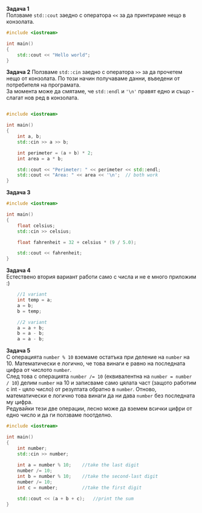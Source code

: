 **Задача 1**  
Ползваме `std::cout` заедно с оператора `<<` за да принтираме нещо в конзолата.
``` cpp
#include <iostream>

int main()
{
    std::cout << "Hello world";
}
```

**Задача 2** 
Ползваме `std::cin` заедно с оператора `>>` за да прочетем нещо от конзолата. По този начин получаваме данни, въведени от потребителя на програмата.  
За момента може да смятаме, че `std::endl` и `'\n'` правят едно и също - слагат нов ред в конзолата. 
```cpp

#include <iostream>

int main()
{
    int a, b;
    std::cin >> a >> b;

    int perimeter = (a + b) * 2;
    int area = a * b;

    std::cout << "Perimeter: " << perimeter << std::endl;
    std::cout << "Area: " << area << '\n';  // both work
}
```
**Задача 3**  
```cpp
#include <iostream>

int main()
{
    float celsius;
    std::cin >> celsius;

    float fahrenheit = 32 + celsius * (9 / 5.0);

    std::cout << fahrenheit;
}
```
**Задача 4**  
Естествено втория вариант работи само с числа и не е много приложим :)
```cpp
    //1 variant
    int temp = a;
    a = b;
    b = temp;

    //2 variant
    a = a + b;
    b = a - b;
    a = a - b;
```
**Задача 5**  
С операцията `number % 10` вземаме остатъка при деление на `number` на 10. Математически е логично, че това винаги е равно на последната цифра от числото `number`.  
След това с операцията `number /= 10` (еквивалентна на `number = number / 10`) делим `number` на 10 и записваме само цялата част (защото работим с int - цяло число) от резултата обратно в `number`. Отново, математически е логично това винаги да ни дава `number` без последната му цифра.  
Редувайки тези две операции, лесно може да вземем всички цифри от едно число и да ги ползваме поотделно.
```cpp
#include <iostream>

int main()
{
    int number;
    std::cin >> number;
     
    int a = number % 10;    //take the last digit
    number /= 10;
    int b = number % 10;    //take the second-last digit
    number /= 10;
    int c = number;         //take the first digit

    std::cout << (a + b + c);   //print the sum
}
```
